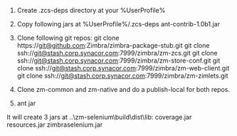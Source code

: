 1. Create .zcs-deps directory at your %UserProfile%

2. Copy following jars at %UserProfile%/.zcs-deps
ant-contrib-1.0b1.jar

3. Clone following git repos:
git clone https://git@github.com:Zimbra/zimbra-package-stub.git
git clone ssh://git@stash.corp.synacor.com:7999/zimbra/zm-zcs.git
git clone ssh://git@stash.corp.synacor.com:7999/zimbra/zm-store-conf.git
git clone ssh://git@stash.corp.synacor.com:7999/zimbra/zm-web-client.git
git clone ssh://git@stash.corp.synacor.com:7999/zimbra/zm-zimlets.git

4. Clone zm-common and zm-native and do a publish-local for both repos.

5. ant jar

It will create 3 jars at ..\zm-selenium\build\dist\lib:
coverage.jar
resources.jar
zimbraselenium.jar